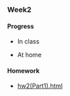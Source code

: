 ### Week2
#### Progress
* In class<br />

* At home
#### Homework
* [hw2(Part1).html](https://bourbon0212.github.io/NTU-CS-X/Week2/hw2_part1.html)
